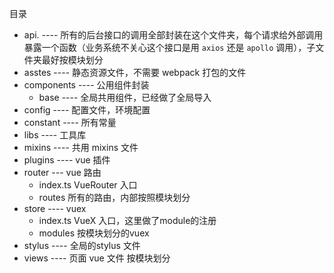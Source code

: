 目录

- api.  ---- 所有的后台接口的调用全部封装在这个文件夹，每个请求给外部调用暴露一个函数（业务系统不关心这个接口是用 `axios` 还是 `apollo` 调用），子文件夹最好按模块划分
- asstes ---- 静态资源文件，不需要 webpack 打包的文件
- components ---- 公用组件封装
  - base ---- 全局共用组件，已经做了全局导入
- config ---- 配置文件，环境配置
- constant ---- 所有常量
- libs ---- 工具库
- mixins ----  共用 mixins 文件
- plugins ---- vue 插件
- router --- vue 路由
  - index.ts	VueRouter 入口
  - routes  所有的路由，内部按照模块划分
- store ---- vuex
  - index.ts VueX 入口，这里做了module的注册
  - modules 按模块划分的vuex
- stylus ---- 全局的stylus 文件
- views ---- 页面 vue 文件  按模块划分